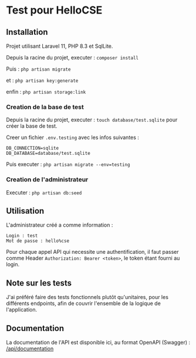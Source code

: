 # Test pour HelloCSE

## Installation

Projet utilisant Laravel 11, PHP 8.3 et SqlLite.

Depuis la racine du projet, executer : `composer install`

Puis : `php artisan migrate`

et : `php artisan key:generate`

enfin : `php artisan storage:link`

### Creation de la base de test

Depuis la racine du projet, executer : `touch database/test.sqlite` pour créer la base de test.

Creer un fichier `.env.testing` avec les infos suivantes :
```
DB_CONNECTION=sqlite
DB_DATABASE=database/test.sqlite
```

Puis executer : `php artisan migrate --env=testing`

### Creation de l'administrateur

Executer : `php artisan db:seed`

## Utilisation

L'administrateur créé a comme information : 
```
Login : test
Mot de passe : hello%cse
```

Pour chaque appel API qui necessite une authentification, il faut passer comme Header `Authorization: Bearer <token>`, le token étant fourni au login.

## Note sur les tests

J'ai préféré faire des tests fonctionnels plutôt qu'unitaires, pour les différents endpoints, afin de couvrir l'ensemble de la logique de l'application.

## Documentation

La documentation de l'API est disponible ici, au format OpenAPI (Swagger) : [/api/documentation](/api/documentation)
